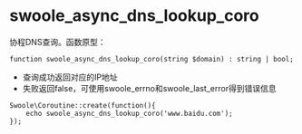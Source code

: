 # swoole_async_dns_lookup_coro
协程DNS查询。函数原型：

~~~
function swoole_async_dns_lookup_coro(string $domain) : string | bool;
~~~
* 查询成功返回对应的IP地址
* 失败返回false，可使用swoole_errno和swoole_last_error得到错误信息

~~~
Swoole\Coroutine::create(function(){
    echo swoole_async_dns_lookup_coro('www.baidu.com');
});
~~~